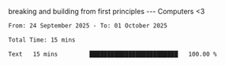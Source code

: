 breaking and building from first principles --- Computers <3

<!--START_SECTION:waka-->

```txt
From: 24 September 2025 - To: 01 October 2025

Total Time: 15 mins

Text   15 mins         █████████████████████████   100.00 %
```

<!--END_SECTION:waka-->
